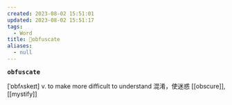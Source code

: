 ```yaml
---
created: 2023-08-02 15:51:01
updated: 2023-08-02 15:51:17
tags:
  - Word
title: 📖obfuscate
aliases:
  - null
---
```


<pre><strong>obfuscate</strong></pre>
[ˈɒbfʌskeɪt]
v. to make more difficult to understand 混淆，使迷惑
[[obscure]], [[mystify]]
